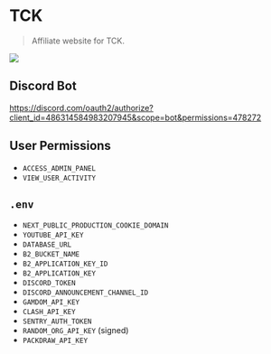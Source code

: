 # TCK
> Affiliate website for TCK.

![](https://wakatime.com/badge/user/6b7d9181-edde-4a25-857c-e7101bfee7ea/project/37e24fb3-b1db-4114-a105-eb5412ae4287.svg?style=for-the-badge)

## Discord Bot
https://discord.com/oauth2/authorize?client_id=486314584983207945&scope=bot&permissions=478272

## User Permissions
- `ACCESS_ADMIN_PANEL`
- `VIEW_USER_ACTIVITY`

## `.env`
- `NEXT_PUBLIC_PRODUCTION_COOKIE_DOMAIN`
- `YOUTUBE_API_KEY`
- `DATABASE_URL`
- `B2_BUCKET_NAME`
- `B2_APPLICATION_KEY_ID`
- `B2_APPLICATION_KEY`
- `DISCORD_TOKEN`
- `DISCORD_ANNOUNCEMENT_CHANNEL_ID`
- `GAMDOM_API_KEY`
- `CLASH_API_KEY`
- `SENTRY_AUTH_TOKEN`
- `RANDOM_ORG_API_KEY` (signed)
- `PACKDRAW_API_KEY`